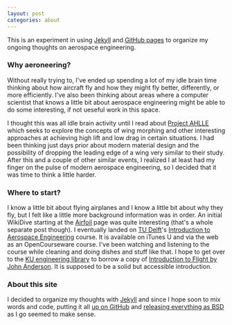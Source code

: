 ```yaml
---
layout: post
categories: about
---
```


This is an experiment in using [Jekyll](https://github.com/mojombo/jekyll) and [GitHub pages](http://pages.github.com/) to organize my ongoing thoughts on aerospace engineering.

### Why aeroneering?

Without really trying to, I've ended up spending a lot of my idle brain time thinking about how aircraft fly and how they might fly better, differently, or more efficiently.  I've also been thinking about areas where a computer scientist that knows a little bit about aerospace engineering might be able to do some interesting, if not ueseful work in this space.

I thought this was all idle brain activity until I read about [Project AHLLE](http://www.nasa.gov/topics/aeronautics/features/ahlle_lift_drag.html) which seeks to explore the concepts of wing morphing and other interesting approaches at achieving high lift and low drag in certain situations.  I had been thinking just days prior about modern material design and the possibility of dropping the leading edge of a wing very similar to their study.  After this and a couple of other similar events, I realized I at least had my finger on the pulse of modern aerospace engineering, so I decided that it was time to think a little harder.

### Where to start?

I know a little bit about flying airplanes and I know a little bit about why they fly, but I felt like a little more background information was in order.  An initial WikiDive starting at the [Airfoil](http://en.wikipedia.org/wiki/Airfoil) page was quite interesting (that's a whole separate post though).  I eventually landed on [TU Delft](http://tudelft.nl/)'s [Introduction to Aerospace Engineering](http://ocw.tudelft.nl/courses/aerospace-engineering/introduction-to-aerospace-engineering-i/course-home/) course.  It is available on iTunes U and via the web as an OpenCourseware course.  I've been watching and listening to the course while cleaning and doing dishes and stuff like that.  I hope to get over to the [KU engineering library](http://www.lib.ku.edu/englib/) to borrow a copy of [Introduction to Flight by John Anderson](http://www.amazon.com/gp/product/0073380245/ref=as_li_qf_sp_asin_il_tl?ie=UTF8&camp=1789&creative=9325&creativeASIN=0073380245&linkCode=as2&tag=postneo-20).  It is supposed to be a solid but accessible introduction.

### About this site

I decided to organize my thoughts with [Jekyll](https://github.com/mojombo/jekyll) and since I hope soon to mix words and code, putting it all [up on GitHub](https://github.com/aeroneering/aeroneering.github.com) and [releasing everything as BSD](https://github.com/aeroneering/aeroneering.github.com/blob/master/LICENSE) as I go seemed to make sense.